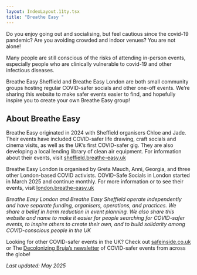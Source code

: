 ```yaml
---
layout: IndexLayout.11ty.tsx
title: "Breathe Easy "
---
```

Do you enjoy going out and socialising, but feel cautious since the
covid-19 pandemic? Are you avoiding crowded and indoor venues? You are
not alone!

Many people are still conscious of the risks of attending
in-person events, especially people who are clinically vulnerable to covid-19 and other infectious diseases.

Breathe Easy Sheffield and Breathe Easy London are both small community groups hosting regular COVID-safer socials and other one-off events. We’re sharing this website to make safer events easier to find, and hopefully inspire you to create your own Breathe Easy group!

## About Breathe Easy

Breathe Easy originated in 2024 with Sheffield organisers Chloe and Jade. Their events have included COVID-safer life drawing, craft socials and cinema visits, as well as the UK’s first COVID-safer gig. They are also developing a local lending library of clean air equipment. For information about their events, visit [sheffield.breathe-easy.uk](https://sheffield.breathe-easy.uk/)

Breathe Easy London is organised by Greta Mauch, Anni, Georgia, and three other London-based COVID activists. COVID-Safe Socials in London started in March 2025 and continue monthly. For more information or to see their events, visit [london.breathe-easy.uk](https://london.breathe-easy.uk/) 

*Breathe Easy London and Breathe Easy Sheffield operate independently and have separate funding, organisers, operations, and practices. We share a belief in harm reduction in event planning. We also share this website and name to make it easier for people  searching for COVID-safer events, to inspire others to create their own, and to build solidarity among COVID-conscious people in the UK*


Looking for other COVID-safer events in the UK? Check out [safeinside.co.uk](http://safeinside.co.uk) or The [Decolonizing Bruja’s newsletter](https://maskrequiredevents.substack.com/) of COVID-safer events from across the globe!




*Last updated: May 2025*
